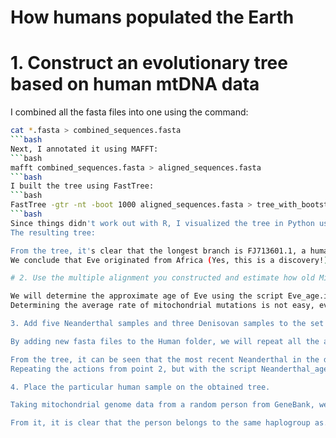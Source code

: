 # How humans populated the Earth 
# 1. Construct an evolutionary tree based on human mtDNA data
I combined all the fasta files into one using the command:
```bash
cat *.fasta > combined_sequences.fasta
```bash
Next, I annotated it using MAFFT:
```bash
mafft combined_sequences.fasta > aligned_sequences.fasta
```bash
I built the tree using FastTree:
```bash
FastTree -gtr -nt -boot 1000 aligned_sequences.fasta > tree_with_bootstrap.nwk
```bash
Since things didn't work out with R, I visualized the tree in Python using Biopython and Matplotlib in the script tree_with_bootstrap_mtdna_draw.ipynb (located in the Code folder, along with all further, practically identical scripts for tree visualization).
The resulting tree:

From the tree, it's clear that the longest branch is FJ713601.1, a human code from haplogroup L1c1d, Central African.
We conclude that Eve originated from Africa (Yes, this is a discovery!)

# 2. Use the multiple alignment you constructed and estimate how old Mitochondrial Eve is. How old is the most recent ancestor of all non-Africans?

We will determine the approximate age of Eve using the script Eve_age.ipynb (located in the Code folder), which calculates the number of mutations between haplogroup L1c1d and the other haplogroups, selects the highest value from the results, and multiplies it by the average rate of mitochondrial mutations.
Determining the average rate of mitochondrial mutations is not easy, even with sources—the data varies depending on the method and source—ranging from 1,000 to 15,000 years per mutation. Moreover, the method for calculating Eve's age should be more complex than just multiplying two numbers—mutations in mitochondria occur at different rates depending on the location in the genome (coding/non-coding regions, etc.). However, I decided not to complicate it and took the average from all sources — 3,000 years per mutation. The obtained data is close to reality:

3. Add five Neanderthal samples and three Denisovan samples to the set of Homo sapiens samples and construct the resulting evolutionary tree. What is the age of the most recent Neanderthal-modern human ancestor?

By adding new fasta files to the Human folder, we will repeat all the actions from point 1 and obtain the following tree:

From the tree, it can be seen that the most recent Neanderthal in the dataset is KX198087.1 (GoyetQ305-4 Neanderthal).
Repeating the actions from point 2, but with the script Neanderthal_age.ipynb (located in the Code folder) for KX198087.1, we obtain the following data, which is also close to reality:

4. Place the particular human sample on the obtained tree.

Taking mitochondrial genome data from a random person from GeneBank, we will repeat the actions from point 1 and obtain the following tree:

From it, it is clear that the person belongs to the same haplogroup as...
